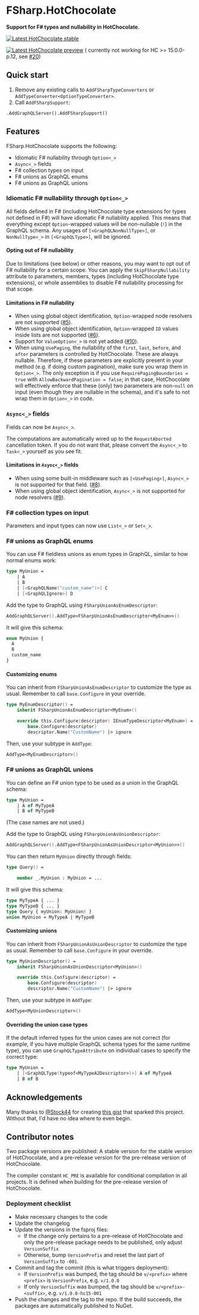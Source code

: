 # FSharp.HotChocolate

**Support for F# types and nullability in HotChocolate.**

[![Latest HotChocolate stable](https://github.com/cmeeren/FSharp.HotChocolate/actions/workflows/latest-hc-stable.yml/badge.svg)](https://github.com/cmeeren/FSharp.HotChocolate/actions/workflows/latest-hc-stable.yml)

[![Latest HotChocolate preview](https://github.com/cmeeren/FSharp.HotChocolate/actions/workflows/latest-hc-preview.yml/badge.svg)](https://github.com/cmeeren/FSharp.HotChocolate/actions/workflows/latest-hc-preview.yml) (
currently not working for HC >= 15.0.0-p.12, see [#20](https://github.com/cmeeren/FSharp.HotChocolate/issues/20))

## Quick start

1. Remove any existing calls to `AddFSharpTypeConverters` or `AddTypeConverter<OptionTypeConverter>`.
2. Call `AddFSharpSupport`:

```f#
.AddGraphQLServer().AddFSharpSupport()
```

## Features

FSharp.HotChocolate supports the following:

- Idiomatic F# nullability through `Option<_>`
- `Async<_>` fields
- F# collection types on input
- F# unions as GraphQL enums
- F# unions as GraphQL unions

### Idiomatic F# nullability through `Option<_>`

All fields defined in F# (including HotChocolate type extensions for types not defined in F#) will have idiomatic F#
nullability applied. This means that everything except `Option`-wrapped values will be non-nullable (`!`) in the GraphQL
schema. Any usages of `[<GraphQLNonNullType>]`, or `NonNullType<_>` in `[<GraphQLType>]`, will be ignored.

#### Opting out of F# nullability

Due to limitations (see below) or other reasons, you may want to opt out of F# nullability for a certain scope. You can
apply the `SkipFSharpNullability` attribute to parameters, members, types (including HotChocolate type extensions), or
whole assemblies to disable F# nullability processing for that scope.

#### Limitations in F# nullability

- When using global object identification, `Option`-wrapped node resolvers are not
  supported ([#5](https://github.com/cmeeren/HotChocolate.FSharp/issues/5)).
- When using global object identification, `Option`-wrapped `ID` values inside lists are not
  supported ([#6](https://github.com/cmeeren/HotChocolate.FSharp/issues/6)).
- Support for `ValueOption<_>` is not yet added ([#10](https://github.com/cmeeren/HotChocolate.FSharp/issues/10)).
- When using `UsePaging`, the nullability of the `first`, `last`, `before`, and `after` parameters is controlled by
  HotChocolate. These are always nullable. Therefore, if these parameters are explicitly present in your method (e.g. if
  doing custom pagination), make sure you wrap them in `Option<_>`. The only exception is if you use
  `RequirePagingBoundaries = true` with `AllowBackwardPagination = false`; in that case, HotChocolate will effectively
  enforce that these (only) two parameters are non-`null` on input (even though they are nullable in the schema), and
  it's safe to not wrap them in `Option<_>` in code.

### `Async<_>` fields

Fields can now be `Async<_>`.

The computations are automatically wired up to the `RequestAborted` cancellation token. If you do not want that, please
convert the `Async<_>` to `Task<_>` yourself as you see fit.

#### Limitations in `Async<_>` fields

- When using some built-in middleware such as
  `[<UsePaging>]`, `Async<_>` is not supported for that
  field. ([#8](https://github.com/cmeeren/HotChocolate.FSharp/issues/8)).
- When using global object identification, `Async<_>` is not supported for node
  resolvers ([#9](https://github.com/cmeeren/HotChocolate.FSharp/issues/9)).

### F# collection types on input

Parameters and input types can now use `List<_>` or `Set<_>`.

### F# unions as GraphQL enums

You can use F# fieldless unions as enum types in GraphQL, similar to how normal enums work:

```fsharp
type MyUnion =
    | A
    | B
    | [<GraphQLName("custom_name")>] C
    | [<GraphQLIgnore>] D
```

Add the type to GraphQL using `FSharpUnionAsEnumDescriptor`:

```fsharp
AddGraphQLServer().AddType<FSharpUnionAsEnumDescriptor<MyEnum>>()
```

It will give this schema:

```graphql
enum MyUnion {
  A
  B
  custom_name
}
```

#### Customizing enums

You can inherit from `FSharpUnionAsEnumDescriptor` to customize the type as usual. Remember to call `base.Configure` in
your override.

```fsharp
type MyEnumDescriptor() =
    inherit FSharpUnionAsEnumDescriptor<MyEnum>()

    override this.Configure(descriptor: IEnumTypeDescriptor<MyEnum>) =
        base.Configure(descriptor)
        descriptor.Name("CustomName") |> ignore
```

Then, use your subtype in `AddType`:

```fsharp
AddType<MyEnumDescriptor>()
```

### F# unions as GraphQL unions

You can define an F# union type to be used as a union in the GraphQL schema:

```fsharp
type MyUnion =
    | A of MyTypeA
    | B of MyTypeB
```

(The case names are not used.)

Add the type to GraphQL using `FSharpUnionAsUnionDescriptor`:

```fsharp
AddGraphQLServer().AddType<FSharpUnionAsUnionDescriptor<MyUnion>>()
```

You can then return `MyUnion` directly through fields:

```fsharp
type Query() =

    member _.MyUnion : MyUnion = ...
```

It will give this schema:

```graphql
type MyTypeA { ... }
type MyTypeB { ... }
type Query { myUnion: MyUnion! }
union MyUnion = MyTypeA | MyTypeB
```

#### Customizing unions

You can inherit from `FSharpUnionAsUnionDescriptor` to customize the type as usual. Remember to call `base.Configure` in
your override.

```fsharp
type MyUnionDescriptor() =
    inherit FSharpUnionAsUnionDescriptor<MyUnion>()

    override this.Configure(descriptor) =
        base.Configure(descriptor)
        descriptor.Name("CustomName") |> ignore
```

Then, use your subtype in `AddType`:

```fsharp
AddType<MyUnionDescriptor>()
```

#### Overriding the union case types

If the default inferred types for the union cases are not correct (for example, if you have multiple GraphQL schema
types for the same runtime type), you can use `GraphQLTypeAttribute` on individual cases to specify the correct type:

```fsharp
type MyUnion =
    | [<GraphQLType(typeof<MyTypeA2Descriptor>)>] A of MyTypeA
    | B of B
```

## Acknowledgements

Many thanks to [@Stock44](https://github.com/Stock44) for
creating [this gist](https://gist.github.com/Stock44/0f465a56fba5095fbf078b1d0ee4526a) that sparked this project.
Without that, I'd have no idea where to even begin.

## Contributor notes

Two package versions are published: A stable version for the stable version of HotChocolate, and a pre-release version
for the pre-release version of HotChocolate.

The compiler constant `HC_PRE` is available for conditional compilation in all projects. It is defined when building for
the pre-release version of HotChocolate.

### Deployment checklist

* Make necessary changes to the code
* Update the changelog
* Update the versions in the fsproj files:
  * If the change only pertains to a pre-release of HotChocolate and only the pre-release package needs to be published,
    only adjust `VersionSuffix`
  * Otherwise, bump `VersionPrefix` and reset the last part of `VersionSuffix` to `-001`.
* Commit and tag the commit (this is what triggers deployment):
  * If `VersionPrefix` was bumped, the tag should be `v/<prefix>` where `<prefix>` is `VersionPrefix`, e.g. `v/1.0.0`
  * If only `VersionSuffix` was bumped, the tag should be `v/<prefix>-<suffix>`, e.g. `v/1.0.0-hc15-001`
* Push the changes and the tag to the repo. If the build succeeds, the packages are automatically published to NuGet.
